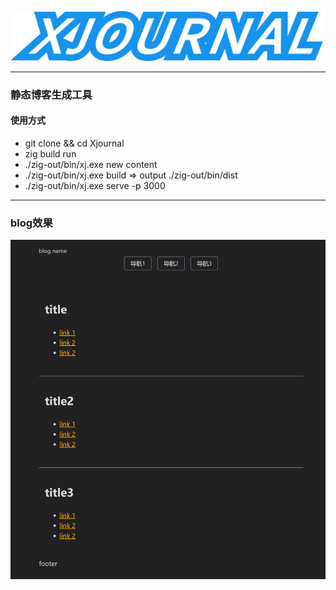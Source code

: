 <img src="./xj-1.png" width="500"></img>

---
### 静态博客生成工具
#### 使用方式
- git clone && cd Xjournal
- zig build run
- ./zig-out/bin/xj.exe new content
- ./zig-out/bin/xj.exe build => output ./zig-out/bin/dist
- ./zig-out/bin/xj.exe serve -p 3000

---
### blog效果
![blog图](./blog.JPG)
